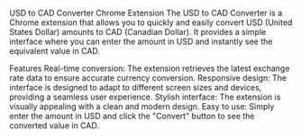 USD to CAD Converter Chrome Extension
The USD to CAD Converter is a Chrome extension that allows you to quickly and easily convert USD (United States Dollar) amounts to CAD (Canadian Dollar). It provides a simple interface where you can enter the amount in USD and instantly see the equivalent value in CAD.

Features
Real-time conversion: The extension retrieves the latest exchange rate data to ensure accurate currency conversion.
Responsive design: The interface is designed to adapt to different screen sizes and devices, providing a seamless user experience.
Stylish interface: The extension is visually appealing with a clean and modern design.
Easy to use: Simply enter the amount in USD and click the "Convert" button to see the converted value in CAD.